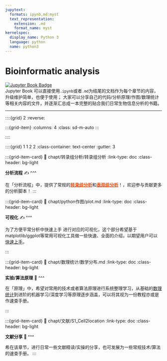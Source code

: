 ```yaml
---
jupytext:
  formats: ipynb,md:myst
  text_representation:
    extension: .md
    format_name: myst
kernelspec:
  display_name: Python 3
  language: python
  name: python3
---
```


#  Bioinformatic analysis 

[![Jupyter Book Badge](https://jupyterbook.org/badge.svg)](https://bioimagebook.github.io)  
Jupyter Book 可以直接使用`.ipynb`或者`.md`为结尾的文档作为每个章节的内容，升级维护简单，也便于使用；
大家可以分享自己的代码/分析原理/作图/数理统计等相关内容的文件，并逐渐汇总成一本完整的贴合我们日常生物信息分析的书籍。

---
::::{grid} 2
:reverse:

:::{grid-item}
:columns: 4
:class: sd-m-auto
:::

::::

::::{grid} 1 1 2 2
:class-container: text-center
:gutter: 3

:::{grid-item-card}
:link: chapt/转录组分析/转录组分析
:link-type: doc
:class-header: bg-light

**分析流程** ✍
^^^

在「分析流程」中，提供了常规的[**<font color="orangered">转录组分析</font>**](chapt/转录组分析/RNAse.md)和[**<font color="orangered">表观组分析</font>**](chapt/转录组分析/RNAse.md)！，欢迎参与贡献更多的分析脚本！
:::

:::{grid-item-card}
:link: chapt/python作图/plot.md
:link-type: doc
:class-header: bg-light

**可视化** ✍
^^^

为了方便平常分析中快速上手 进行对应的可视化，这个部分希望基于matplotlib/ggplot等常用可视化工具做一些快速、全面的介绍，以期望用户可以[快速上手](chapt/python作图/plot.md)。

:::

:::{grid-item-card}
:link: chapt/数理统计/数学分布.md
:link-type: doc
:class-header: bg-light

**实验/算法原理** 🚀
^^^

在「原理」中，希望对常用的技术或者算法原理进行系统整理学习，从基础的[数理统计](chapt/数理统计/数学分布.md)到进阶的机器学习/深度学习等原理逐步涵盖，可以将其视为一份教程亦或是作速查手册。

:::

:::{grid-item-card}
:link: chapt/文献/S1_Cell2location
:link-type: doc
:class-header: bg-light

**文献分享** 🎨
^^^

希在该章节，进行日常一些文献精读/实操的分享，也可发展为一些常规技术/算法的速查手册。
:::

